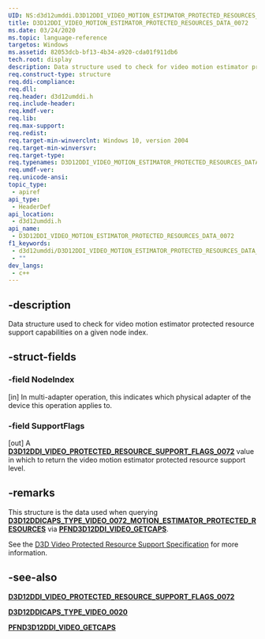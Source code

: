 ```yaml
---
UID: NS:d3d12umddi.D3D12DDI_VIDEO_MOTION_ESTIMATOR_PROTECTED_RESOURCES_DATA_0072
title: D3D12DDI_VIDEO_MOTION_ESTIMATOR_PROTECTED_RESOURCES_DATA_0072
ms.date: 03/24/2020
ms.topic: language-reference
targetos: Windows
ms.assetid: 82053dcb-bf13-4b34-a920-cda01f911db6
tech.root: display
description: Data structure used to check for video motion estimator protected resource support capabilities on a given node index.
req.construct-type: structure
req.ddi-compliance: 
req.dll: 
req.header: d3d12umddi.h
req.include-header: 
req.kmdf-ver: 
req.lib: 
req.max-support: 
req.redist: 
req.target-min-winverclnt: Windows 10, version 2004
req.target-min-winversvr: 
req.target-type: 
req.typenames: D3D12DDI_VIDEO_MOTION_ESTIMATOR_PROTECTED_RESOURCES_DATA_0072
req.umdf-ver: 
req.unicode-ansi: 
topic_type:
 - apiref
api_type:
 - HeaderDef
api_location:
 - d3d12umddi.h
api_name:
 - D3D12DDI_VIDEO_MOTION_ESTIMATOR_PROTECTED_RESOURCES_DATA_0072
f1_keywords:
 - d3d12umddi/D3D12DDI_VIDEO_MOTION_ESTIMATOR_PROTECTED_RESOURCES_DATA_0072
 - ""
dev_langs:
 - c++
---
```


## -description

Data structure used to check for video motion estimator protected resource support capabilities on a given node index.

## -struct-fields

### -field NodeIndex

[in] In multi-adapter operation, this indicates which physical adapter of the device this operation applies to.

### -field SupportFlags

[out] A [**D3D12DDI_VIDEO_PROTECTED_RESOURCE_SUPPORT_FLAGS_0072**](ne-d3d12umddi-d3d12ddi_video_protected_resource_support_flags_0072) value in which to return the video motion estimator protected resource support level.

## -remarks

This structure is the data used when querying [**D3D12DDICAPS_TYPE_VIDEO_0072_MOTION_ESTIMATOR_PROTECTED_RESOURCES**]((ne-d3d12umddi-d3d12ddicaps_type_video_0020.md)) via [**PFND3D12DDI_VIDEO_GETCAPS**](nc-d3d12umddi-pfnd3d12ddi_video_getcaps.md).

See the [D3D Video Protected Resource Support Specification](https://microsoft.github.io/DirectX-Specs/d3d/D3D12_Video_ProtectedResourceSupport.html) for more information.

## -see-also

[**D3D12DDI_VIDEO_PROTECTED_RESOURCE_SUPPORT_FLAGS_0072**](ne-d3d12umddi-d3d12ddi_video_protected_resource_support_flags_0072)

[**D3D12DDICAPS_TYPE_VIDEO_0020**](ne-d3d12umddi-d3d12ddicaps_type_video_0020.md)

[**PFND3D12DDI_VIDEO_GETCAPS**](nc-d3d12umddi-pfnd3d12ddi_video_getcaps.md)
